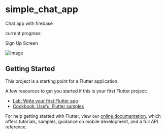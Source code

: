# simple_chat_app

Chat app with firebase

current progress:

Sign Up Screen

![image](https://user-images.githubusercontent.com/75542933/129089410-261ebde6-b970-49f7-8f77-5445d3ab17d9.png)


## Getting Started

This project is a starting point for a Flutter application.

A few resources to get you started if this is your first Flutter project:

- [Lab: Write your first Flutter app](https://flutter.dev/docs/get-started/codelab)
- [Cookbook: Useful Flutter samples](https://flutter.dev/docs/cookbook)

For help getting started with Flutter, view our
[online documentation](https://flutter.dev/docs), which offers tutorials,
samples, guidance on mobile development, and a full API reference.
